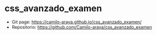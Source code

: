 # css_avanzado_examen

- Git page: https://camilo-araya.github.io/css_avanzado_examen/
- Repositorio: https://github.com/Camilo-araya/css_avanzado_examen

